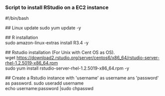 ### Script to install RStudio  on a EC2 instance

\#!/bin/bash  

#\# Linux update
sudo yum update -y  

#\# R installation  
sudo amazon-linux-extras install R3.4 -y  

#\# Rstudio installation (For Unix with Cent OS as OS).  
wget https://download2.rstudio.org/server/centos6/x86_64/rstudio-server-rhel-1.2.5019-x86_64.rpm  
sudo yum install rstudio-server-rhel-1.2.5019-x86_64.rpm -y  

#\# Create a Rstudio instance with 'username' as username ans 'password' as password.
sudo useradd username  
echo username:password |sudo chpasswd
